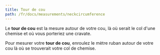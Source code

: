 ```yaml
---
title: Tour de cou
path: /fr/docs/measurements/neckcircumference
---
```


Le **tour de cou** est la mesure autour de votre cou, là où serait le col d'une chemise et où vous porteriez une cravate.

Pour mesurer votre **tour de cou**, enroulez le mètre ruban autour de votre cou là où se trouverait votre col de chemise.

